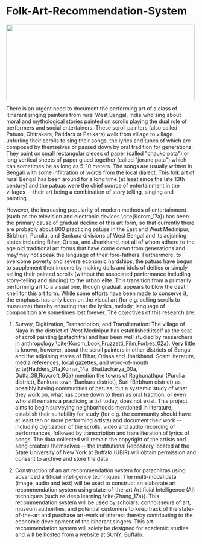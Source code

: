 # Folk-Art-Recommendation-System


<img src="https://user-images.githubusercontent.com/1102651/236267695-f170b9fa-6470-4d2a-a225-7b30d9d13864.jpeg" width=500 height="200">

There is an urgent need to document the performing art of a class of itinerant singing painters from rural West Bengal, India who sing about moral and mythological stories painted on scrolls playing the dual role of performers and social entertainers. These scroll painters (also called Patuas, Chitrakars, Patidars or Patikars) walk from village to village unfurling their scrolls to sing their songs, the lyrics and tunes of which are composed by themselves or passed down by oral tradition for generations. They paint on small rectangular pieces of paper (called "chauko pata") or long vertical sheets of paper glued together (called "jorano pata") which can sometimes be as long as 5-10 meters. The songs are usually written in Bengali with some infiltration of words from the local dialect. This folk art of rural Bengal has been around for a long time (at least since the late 13th century) and the patuas were the chief source of entertainment in the villages -- their art being a combination of story telling, singing and painting. 

However, the increasing popularity of modern methods of entertainment (such as the television and electronic devices \cite{Korom_17a}) has been the primary cause of gradual decline of this art form, so that currently there are probably about 800 practicing patuas in the East and West Medinipur, Birbhum, Purulia, and Bankura divisions of West Bengal and its adjoining states including Bihar, Orissa, and Jharkhand, not all of whom adhere to the age old traditional art forms that have come down from generations and may/may not speak the language of their fore-fathers. Furthermore, to overcome poverty and severe economic hardships, the patuas have begun to supplement their income by making dolls and idols of deities or simply selling their painted scrolls (without the associated performance including story-telling and singing) to the urban elite. This transition from a primarily performing art to a visual one, though gradual, appears to blow the death knell for this art form. While some efforts have been made to conserve it, the emphasis has only been on the visual art (for e.g. selling scrolls to museums) thereby ensuring that the lyrics, melody, language of composition are sometimes lost forever.  The objectives of this research are:

1. Survey, Digitization, Transcription, and Transliteration: The village of Naya in the district of West Medinipur has established itself as the seat of scroll painting (patachitra) and has been well studied by researchers in anthropology \cite{Korom_book,Fruzzetti_Film,Forbes_02a}. Very little is known, however, about the scroll painters in other districts of Bengal and the adjoining states of Bihar, Orissa and Jharkhand. Scant literature, media references, local gazettes, and word-of-mouth \cite{Hadders_01a,Kumar_14a, Bhattacharya_00a, Dutta_39,Roycroft_96a} mention the towns of Raghunathpur (Purulia district), Bankura town (Bankura district), Suri (Birbhum district) as possibly having communities of patuas, but a systemic study of what they work on, what has come down to them as oral tradition, or even who still remains a practicing artist today, does not exist. This project aims to begin surveying neighborhoods mentioned in literature, establish their suitability for study (for e.g. the community should have at least ten or more performing artists) and document their work -- including digitization of the scrolls, video and audio recording of performances, followed by transcription and transliteration of lyrics of songs. The data collected will remain the copyright of the artists and song creators themselves -- the Institutional Repository located at the State University of New York at Buffalo (UBIR) will obtain permission and consent to archive and store the data. 

2. Construction of an art recommendation system for patachitras using advanced artificial intelligence techniques: The multi-modal data (image, audio and text) will be used to construct an elaborate art recommendation system using state-of-the-art Artificial Intelligence (AI) techniques (such as deep learning \cite{Zhang_17a}). This recommendation system will be used by scholars, connoisseurs of art, museum authorities, and potential customers to keep track of the state-of-the-art and purchase art-work of interest thereby contributing to the economic development of the itinerant singers. This art recommendation system will solely be designed for academic studies and will be hosted from a website at SUNY, Buffalo.

